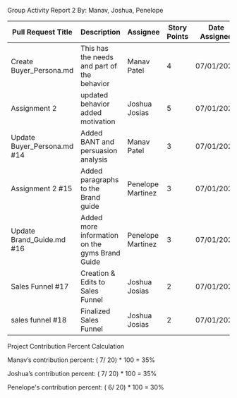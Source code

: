 Group Activity Report 2
By: Manav, Joshua, Penelope


| Pull Request Title | Description | Assignee  | Story Points |Date Assigned  |Date Completed |
| ------------- | ------------- |------------- | ------------- |------------- | ------------- |
| Create Buyer_Persona.md | This has the needs and part of the behavior | Manav Patel | 4 | 07/01/2023  | 07/06/2023| 
|Assignment 2 | updated behavior added motivation | Joshua Josias  | 5  | 07/01/2023  | 07/06/2023 |
| Update Buyer_Persona.md #14  | Added BANT and persuasion analysis | Manav Patel  | 3 | 07/01/2023 | 07/06/2023  |
| Assignment 2 #15 | Added paragraphs to the Brand guide | Penelope Martinez | 3 | 07/01/2023  | 07/06/2023  |
| Update Brand_Guide.md #16|Added more information on the gyms Brand Guide| Penelope Martinez | 3 | 07/01/2023| 07/06/2023 |
| Sales Funnel #17 | Creation & Edits to Sales Funnel | Joshua Josias  | 2 | 07/01/2023 | 07/06/2023  |
| sales funnel #18  | Finalized Sales Funnel | Joshua Josias  | 2 | 07/01/2023 | 07/06/2023  |




Project Contribution Percent Calculation

Manav’s contribution percent: 
( 7/ 20) * 100 = 35%

Joshua’s contribution percent: 
( 7/ 20) * 100 = 35%

Penelope's contribution percent: 
( 6/ 20) * 100 = 30%

